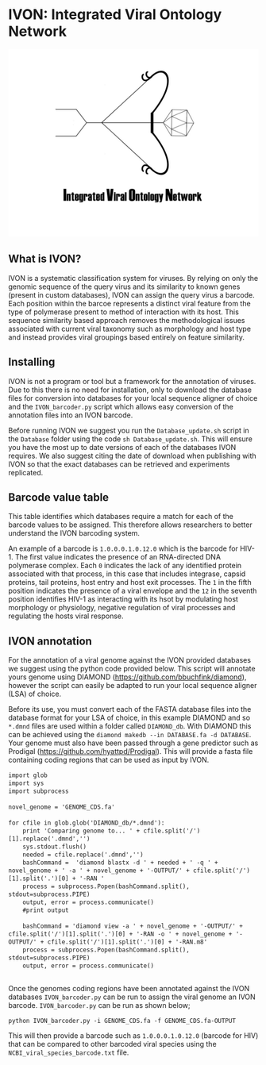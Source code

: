 # IVON: Integrated Viral Ontology Network


![alt text](https://raw.githubusercontent.com/thh32/IVON/master/IVON.jpg)



## What is IVON?
IVON is a systematic classification system for viruses. By relying on only the genomic sequence of the query virus and its similarity to known genes (present in custom databases), IVON can assign the query virus a barcode. Each position within the barcoe represents a distinct viral feature from the type of polymerase present to method of interaction with its host. This sequence similarity based approach removes the methodological issues associated with current viral taxonomy such as morphology and host type and instead provides viral groupings based entirely on feature similarity.

## Installing
IVON is not a program or tool but a framework for the annotation of viruses. Due to this there is no need for installation, only to download the database files for conversion into databases for your local sequence aligner of choice and the `IVON_barcoder.py` script which allows easy conversion of the annotation files into an IVON barcode.

Before running IVON we suggest you run the `Database_update.sh` script in the `Database` folder using the code `sh Database_update.sh`. This will ensure you have the most up to date versions of each of the databases IVON requires. We also suggest citing the date of download when publishing with IVON so that the exact databases can be retrieved and experiments replicated.

## Barcode value table
This table identifies which databases require a match for each of the barcode values to be assigned. This therefore allows researchers to better understand the IVON barcoding system.

An example of a barcode is  `1.0.0.0.1.0.12.0` which is the barcode for HIV-1. The first value indicates the presence of an RNA-directed DNA polymerase complex. Each `0` indicates the lack of any identified protein associated with that process, in this case that includes integrase, capsid proteins, tail proteins, host entry and host exit processes. The `1` in the fifth position indicates the presence of a viral envelope and the `12` in the seventh position identifies HIV-1 as interacting with its hsot by modulating host morphology or physiology, negative regulation of viral processes and regulating the hosts viral response. 


## IVON annotation
For the annotation of a viral genome against the IVON provided databases we suggest using the python code provided below. This script will annotate yours genome using DIAMOND (https://github.com/bbuchfink/diamond), however the script can easily be adapted to run your local sequence aligner (LSA) of choice. 

Before its use, you must convert each of the FASTA database files into the database format for your LSA of choice, in this example DIAMOND and so `*.dmnd` files are used within a folder called `DIAMOND_db`. With DIAMOND this can be achieved using the `diamond makedb --in DATABASE.fa -d DATABASE`. Your genome must also have been passed through a gene predictor such as Prodigal (https://github.com/hyattpd/Prodigal). This will provide  a fasta file containing coding regions that can be used as input by IVON.


```
import glob
import sys
import subprocess

novel_genome = 'GENOME_CDS.fa'

for cfile in glob.glob('DIAMOND_db/*.dmnd'):
    print 'Comparing genome to... ' + cfile.split('/')[1].replace('.dmnd','')
    sys.stdout.flush()
    needed = cfile.replace('.dmnd','')
    bashCommand =  'diamond blastx -d ' + needed + ' -q ' + novel_genome + ' -a ' + novel_genome + '-OUTPUT/' + cfile.split('/')[1].split('.')[0] + '-RAN '
    process = subprocess.Popen(bashCommand.split(), stdout=subprocess.PIPE)
    output, error = process.communicate()
    #print output
    
    bashCommand = 'diamond view -a ' + novel_genome + '-OUTPUT/' + cfile.split('/')[1].split('.')[0] + '-RAN -o ' + novel_genome + '-OUTPUT/' + cfile.split('/')[1].split('.')[0] + '-RAN.m8'
    process = subprocess.Popen(bashCommand.split(), stdout=subprocess.PIPE)
    output, error = process.communicate()    
    
```        


Once the genomes coding regions have been annotated against the IVON databases `IVON_barcoder.py` can be run to assign the viral genome an IVON barcode. `IVON_barcoder.py` can be run as shown below;

```
python IVON_barcoder.py -i GENOME_CDS.fa -f GENOME_CDS.fa-OUTPUT

```

This will then provide a barcode such as `1.0.0.0.1.0.12.0` (barcode for HIV) that can be compared to other barcoded viral species using the `NCBI_viral_species_barcode.txt` file.
